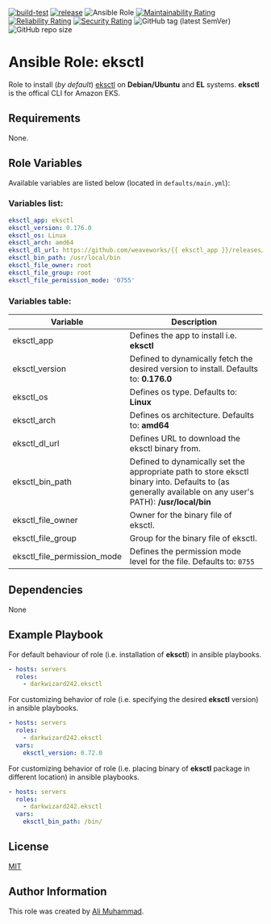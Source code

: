 [![build-test](https://github.com/darkwizard242/ansible-role-eksctl/workflows/build-and-test/badge.svg?branch=master)](https://github.com/darkwizard242/ansible-role-eksctl/actions?query=workflow%3Abuild-and-test) [![release](https://github.com/darkwizard242/ansible-role-eksctl/workflows/release/badge.svg)](https://github.com/darkwizard242/ansible-role-eksctl/actions?query=workflow%3Arelease) ![Ansible Role](https://img.shields.io/ansible/role/d/darkwizard242/eksctl) [![Maintainability Rating](https://sonarcloud.io/api/project_badges/measure?project=ansible-role-eksctl&metric=sqale_rating)](https://sonarcloud.io/dashboard?id=ansible-role-eksctl) [![Reliability Rating](https://sonarcloud.io/api/project_badges/measure?project=ansible-role-eksctl&metric=reliability_rating)](https://sonarcloud.io/dashboard?id=ansible-role-eksctl) [![Security Rating](https://sonarcloud.io/api/project_badges/measure?project=ansible-role-eksctl&metric=security_rating)](https://sonarcloud.io/dashboard?id=ansible-role-eksctl) ![GitHub tag (latest SemVer)](https://img.shields.io/github/tag/darkwizard242/ansible-role-eksctl?label=release) ![GitHub repo size](https://img.shields.io/github/repo-size/darkwizard242/ansible-role-eksctl?color=orange&style=flat-square)

# Ansible Role: eksctl

Role to install (_by default_) [eksctl](https://github.com/weaveworks/eksctl) on **Debian/Ubuntu** and **EL** systems. **eksctl** is the offical CLI for Amazon EKS.

## Requirements

None.

## Role Variables

Available variables are listed below (located in `defaults/main.yml`):

### Variables list:

```yaml
eksctl_app: eksctl
eksctl_version: 0.176.0
eksctl_os: Linux
eksctl_arch: amd64
eksctl_dl_url: https://github.com/weaveworks/{{ eksctl_app }}/releases/download/v{{ eksctl_version }}/{{ eksctl_app }}_{{ eksctl_os }}_{{ eksctl_arch }}.tar.gz
eksctl_bin_path: /usr/local/bin
eksctl_file_owner: root
eksctl_file_group: root
eksctl_file_permission_mode: '0755'
```

### Variables table:

Variable                    | Description
--------------------------- | --------------------------------------------------------------------------------------------------------------------------------------------------------
eksctl_app                  | Defines the app to install i.e. **eksctl**
eksctl_version              | Defined to dynamically fetch the desired version to install. Defaults to: **0.176.0**
eksctl_os                   | Defines os type. Defaults to: **Linux**
eksctl_arch                 | Defines os architecture. Defaults to: **amd64**
eksctl_dl_url               | Defines URL to download the eksctl binary from.
eksctl_bin_path             | Defined to dynamically set the appropriate path to store eksctl binary into. Defaults to (as generally available on any user's PATH): **/usr/local/bin**
eksctl_file_owner           | Owner for the binary file of eksctl.
eksctl_file_group           | Group for the binary file of eksctl.
eksctl_file_permission_mode | Defines the permission mode level for the file. Defaults to: `0755`

## Dependencies

None

## Example Playbook

For default behaviour of role (i.e. installation of **eksctl**) in ansible playbooks.

```yaml
- hosts: servers
  roles:
    - darkwizard242.eksctl
```

For customizing behavior of role (i.e. specifying the desired **eksctl** version) in ansible playbooks.

```yaml
- hosts: servers
  roles:
    - darkwizard242.eksctl
  vars:
    eksctl_version: 0.72.0
```

For customizing behavior of role (i.e. placing binary of **eksctl** package in different location) in ansible playbooks.

```yaml
- hosts: servers
  roles:
    - darkwizard242.eksctl
  vars:
    eksctl_bin_path: /bin/
```

## License

[MIT](https://github.com/darkwizard242/ansible-role-eksctl/blob/master/LICENSE)

## Author Information

This role was created by [Ali Muhammad](https://www.alimuhammad.dev/).

